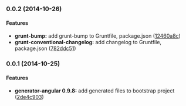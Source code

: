 <a name="0.0.2"></a>
### 0.0.2 (2014-10-26)


#### Features

* **grunt-bump:** add grunt-bump to Gruntfile, package.json ([12460a8c](http://github.com/bradsturtevant/swks-genyo-seed/commit/12460a8c3986dfd72991a3418b3c508ea301d1b2))
* **grunt-conventional-changelog:** add changelog to Gruntfile, package.json ([782ddc51](http://github.com/bradsturtevant/swks-genyo-seed/commit/782ddc510b73938277f16b55a92f2ed598309eff))


<a name="0.0.1"></a>
### 0.0.1 (2014-10-25)


#### Features

* **generator-angular 0.9.8:** add generated files to bootstrap project ([2de4c903](http://github.com/bradsturtevant/swks-genyo-seed/commit/2de4c90333509efd89c4cad2f07b51f2eabc12fd))
